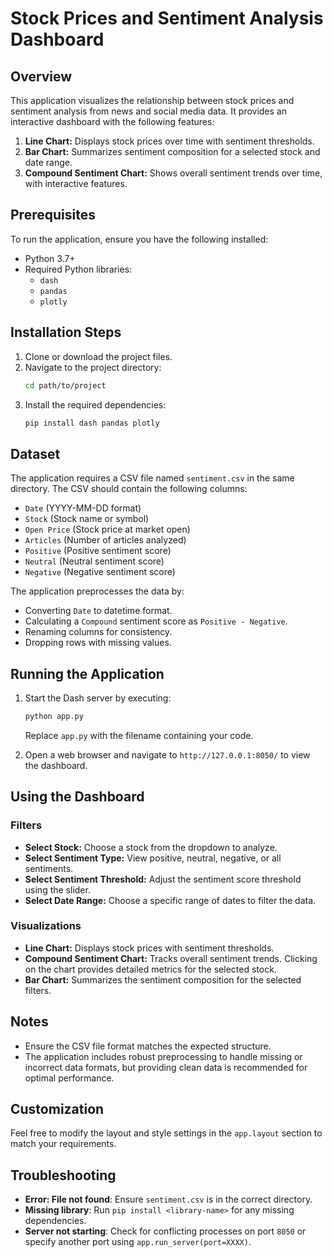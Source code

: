 # Stock Prices and Sentiment Analysis Dashboard

## Overview
This application visualizes the relationship between stock prices and sentiment analysis from news and social media data. It provides an interactive dashboard with the following features:

1. **Line Chart:** Displays stock prices over time with sentiment thresholds.
2. **Bar Chart:** Summarizes sentiment composition for a selected stock and date range.
3. **Compound Sentiment Chart:** Shows overall sentiment trends over time, with interactive features.

## Prerequisites
To run the application, ensure you have the following installed:

- Python 3.7+
- Required Python libraries:
  - `dash`
  - `pandas`
  - `plotly`

## Installation Steps

1. Clone or download the project files.
2. Navigate to the project directory:
   ```bash
   cd path/to/project
   ```
3. Install the required dependencies:
   ```bash
   pip install dash pandas plotly
   ```

## Dataset
The application requires a CSV file named `sentiment.csv` in the same directory. The CSV should contain the following columns:

- `Date` (YYYY-MM-DD format)
- `Stock` (Stock name or symbol)
- `Open Price` (Stock price at market open)
- `Articles` (Number of articles analyzed)
- `Positive` (Positive sentiment score)
- `Neutral` (Neutral sentiment score)
- `Negative` (Negative sentiment score)

The application preprocesses the data by:
- Converting `Date` to datetime format.
- Calculating a `Compound` sentiment score as `Positive - Negative`.
- Renaming columns for consistency.
- Dropping rows with missing values.

## Running the Application

1. Start the Dash server by executing:
   ```bash
   python app.py
   ```
   Replace `app.py` with the filename containing your code.

2. Open a web browser and navigate to `http://127.0.0.1:8050/` to view the dashboard.

## Using the Dashboard

### Filters
- **Select Stock:** Choose a stock from the dropdown to analyze.
- **Select Sentiment Type:** View positive, neutral, negative, or all sentiments.
- **Select Sentiment Threshold:** Adjust the sentiment score threshold using the slider.
- **Select Date Range:** Choose a specific range of dates to filter the data.

### Visualizations
- **Line Chart:** Displays stock prices with sentiment thresholds.
- **Compound Sentiment Chart:** Tracks overall sentiment trends. Clicking on the chart provides detailed metrics for the selected stock.
- **Bar Chart:** Summarizes the sentiment composition for the selected filters.

## Notes
- Ensure the CSV file format matches the expected structure.
- The application includes robust preprocessing to handle missing or incorrect data formats, but providing clean data is recommended for optimal performance.

## Customization
Feel free to modify the layout and style settings in the `app.layout` section to match your requirements.

## Troubleshooting
- **Error: File not found**: Ensure `sentiment.csv` is in the correct directory.
- **Missing library**: Run `pip install <library-name>` for any missing dependencies.
- **Server not starting**: Check for conflicting processes on port `8050` or specify another port using `app.run_server(port=XXXX)`.

